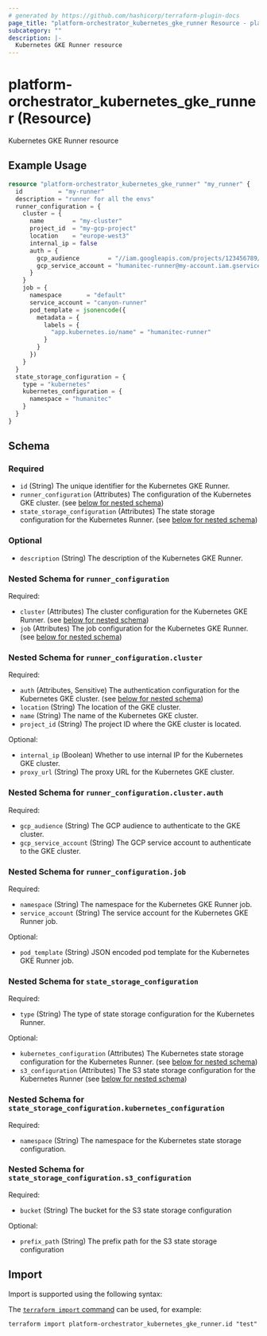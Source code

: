 ```yaml
---
# generated by https://github.com/hashicorp/terraform-plugin-docs
page_title: "platform-orchestrator_kubernetes_gke_runner Resource - platform-orchestrator"
subcategory: ""
description: |-
  Kubernetes GKE Runner resource
---
```


# platform-orchestrator_kubernetes_gke_runner (Resource)

Kubernetes GKE Runner resource

## Example Usage

```terraform
resource "platform-orchestrator_kubernetes_gke_runner" "my_runner" {
  id          = "my-runner"
  description = "runner for all the envs"
  runner_configuration = {
    cluster = {
      name        = "my-cluster"
      project_id  = "my-gcp-project"
      location    = "europe-west3"
      internal_ip = false
      auth = {
        gcp_audience        = "//iam.googleapis.com/projects/123456789/locations/global/workloadIdentityPools/humanitec-runner-pool/providers/humanitec-runner"
        gcp_service_account = "humanitec-runner@my-account.iam.gserviceaccount.com"
      }
    }
    job = {
      namespace       = "default"
      service_account = "canyon-runner"
      pod_template = jsonencode({
        metadata = {
          labels = {
            "app.kubernetes.io/name" = "humanitec-runner"
          }
        }
      })
    }
  }
  state_storage_configuration = {
    type = "kubernetes"
    kubernetes_configuration = {
      namespace = "humanitec"
    }
  }
}
```

<!-- schema generated by tfplugindocs -->
## Schema

### Required

- `id` (String) The unique identifier for the Kubernetes GKE Runner.
- `runner_configuration` (Attributes) The configuration of the Kubernetes GKE cluster. (see [below for nested schema](#nestedatt--runner_configuration))
- `state_storage_configuration` (Attributes) The state storage configuration for the Kubernetes Runner. (see [below for nested schema](#nestedatt--state_storage_configuration))

### Optional

- `description` (String) The description of the Kubernetes GKE Runner.

<a id="nestedatt--runner_configuration"></a>
### Nested Schema for `runner_configuration`

Required:

- `cluster` (Attributes) The cluster configuration for the Kubernetes GKE Runner. (see [below for nested schema](#nestedatt--runner_configuration--cluster))
- `job` (Attributes) The job configuration for the Kubernetes GKE Runner. (see [below for nested schema](#nestedatt--runner_configuration--job))

<a id="nestedatt--runner_configuration--cluster"></a>
### Nested Schema for `runner_configuration.cluster`

Required:

- `auth` (Attributes, Sensitive) The authentication configuration for the Kubernetes GKE cluster. (see [below for nested schema](#nestedatt--runner_configuration--cluster--auth))
- `location` (String) The location of the GKE cluster.
- `name` (String) The name of the Kubernetes GKE cluster.
- `project_id` (String) The project ID where the GKE cluster is located.

Optional:

- `internal_ip` (Boolean) Whether to use internal IP for the Kubernetes GKE cluster.
- `proxy_url` (String) The proxy URL for the Kubernetes GKE cluster.

<a id="nestedatt--runner_configuration--cluster--auth"></a>
### Nested Schema for `runner_configuration.cluster.auth`

Required:

- `gcp_audience` (String) The GCP audience to authenticate to the GKE cluster.
- `gcp_service_account` (String) The GCP service account to authenticate to the GKE cluster.



<a id="nestedatt--runner_configuration--job"></a>
### Nested Schema for `runner_configuration.job`

Required:

- `namespace` (String) The namespace for the Kubernetes GKE Runner job.
- `service_account` (String) The service account for the Kubernetes GKE Runner job.

Optional:

- `pod_template` (String) JSON encoded pod template for the Kubernetes GKE Runner job.



<a id="nestedatt--state_storage_configuration"></a>
### Nested Schema for `state_storage_configuration`

Required:

- `type` (String) The type of state storage configuration for the Kubernetes Runner.

Optional:

- `kubernetes_configuration` (Attributes) The Kubernetes state storage configuration for the Kubernetes Runner. (see [below for nested schema](#nestedatt--state_storage_configuration--kubernetes_configuration))
- `s3_configuration` (Attributes) The S3 state storage configuration for the Kubernetes Runner (see [below for nested schema](#nestedatt--state_storage_configuration--s3_configuration))

<a id="nestedatt--state_storage_configuration--kubernetes_configuration"></a>
### Nested Schema for `state_storage_configuration.kubernetes_configuration`

Required:

- `namespace` (String) The namespace for the Kubernetes state storage configuration.


<a id="nestedatt--state_storage_configuration--s3_configuration"></a>
### Nested Schema for `state_storage_configuration.s3_configuration`

Required:

- `bucket` (String) The bucket for the S3 state storage configuration

Optional:

- `prefix_path` (String) The prefix path for the S3 state storage configuration

## Import

Import is supported using the following syntax:

The [`terraform import` command](https://developer.hashicorp.com/terraform/cli/commands/import) can be used, for example:

```shell
terraform import platform-orchestrator_kubernetes_gke_runner.id "test"
```
